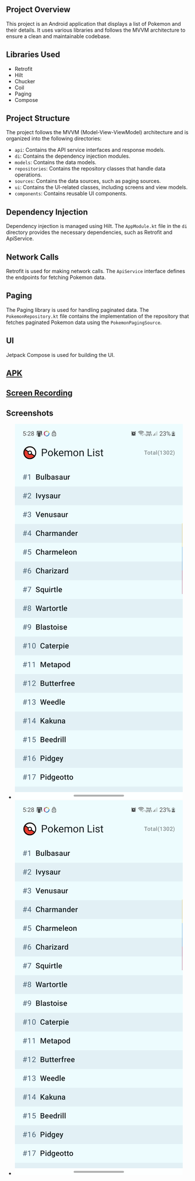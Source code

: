## Project Overview
This project is an Android application that displays a list of Pokemon and their details. It uses various libraries and follows the MVVM architecture to ensure a clean and maintainable codebase.

## Libraries Used
- Retrofit
- Hilt
- Chucker
- Coil
- Paging
- Compose

## Project Structure
The project follows the MVVM (Model-View-ViewModel) architecture and is organized into the following directories:
- `api`: Contains the API service interfaces and response models.
- `di`: Contains the dependency injection modules.
- `models`: Contains the data models.
- `repositories`: Contains the repository classes that handle data operations.
- `sources`: Contains the data sources, such as paging sources.
- `ui`: Contains the UI-related classes, including screens and view models.
- `components`: Contains reusable UI components.

## Dependency Injection
Dependency injection is managed using Hilt. The `AppModule.kt` file in the `di` directory provides the necessary dependencies, such as Retrofit and ApiService.

## Network Calls
Retrofit is used for making network calls. The `ApiService` interface defines the endpoints for fetching Pokemon data.

## Paging
The Paging library is used for handling paginated data. The `PokemonRepository.kt` file contains the implementation of the repository that fetches paginated Pokemon data using the `PokemonPagingSource`.

## UI
Jetpack Compose is used for building the UI.

## [APK](https://github.com/mevivek/pw_android_sde1_assignment/blob/master/apk/app-release.apk)

## [Screen Recording](https://github.com/mevivek/pw_android_sde1_assignment/blob/master/screenshots/3.mp4)

## Screenshots
- ![Screenshot 1](https://github.com/mevivek/pw_android_sde1_assignment/blob/master/screenshots/1.png)
- ![Screenshot 2](https://github.com/mevivek/pw_android_sde1_assignment/blob/master/screenshots/1.png)

